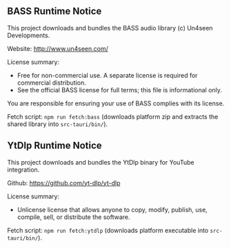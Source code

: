 ## BASS Runtime Notice

This project downloads and bundles the BASS audio library (c) Un4seen Developments.

Website: http://www.un4seen.com/

License summary:
* Free for non-commercial use. A separate license is required for commercial distribution.
* See the official BASS license for full terms; this file is informational only.

You are responsible for ensuring your use of BASS complies with its license.

Fetch script: `npm run fetch:bass` (downloads platform zip and extracts the shared library into `src-tauri/bin/`).

## YtDlp Runtime Notice

This project downloads and bundles the YtDlp binary for YouTube integration.

Github: https://github.com/yt-dlp/yt-dlp

License summary:
* Unlicense license that allows anyone to copy, modify, publish, use, compile, sell, or
distribute the software.

Fetch script: `npm run fetch:ytdlp` (downloads platform executable into `src-tauri/bin/`).